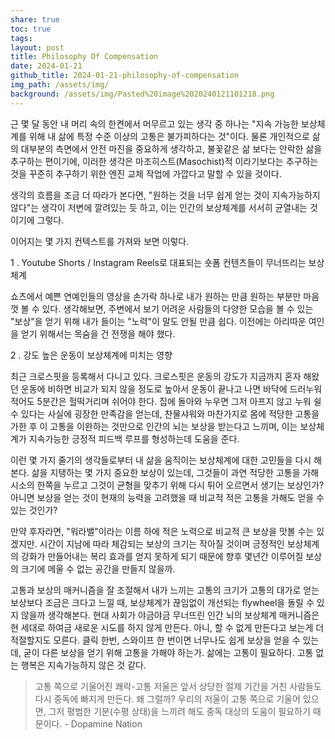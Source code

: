 ```yaml
---
share: true
toc: true
tags: 
layout: post
title: Philosophy Of Compensation
date: 2024-01-21
github_title: 2024-01-21-philosophy-of-compensation
img_path: /assets/img/
background: /assets/img/Pasted%20image%2020240121101218.png
---
```



근 몇 달 동안 내 머리 속의 한켠에서 머무르고 있는 생각 중 하나는 "지속 가능한 보상체계를 위해 내 삶에 특정 수준 이상의 고통은 불가피하다는 것"이다. 물론 개인적으로 삶의 대부분의 측면에서 안전 마진을 중요하게 생각하고, 불꽃같은 삶 보다는 안락한 삶을 추구하는 편이기에, 이러한 생각은 마조히스트(Masochist)적 이라기보다는 추구하는 것을 꾸준히 추구하기 위한 엔진 교체 작업에 가깝다고 말할 수 있을 것이다.

생각의 흐름을 조금 더 따라가 본다면, "원하는 것을 너무 쉽게 얻는 것이 지속가능하지 않다"는 생각이 저변에 깔려있는 듯 하고, 이는 인간의 보상체계를 서서히 균열내는 것이기에 그렇다.

이어지는 몇 가지 컨텍스트를 가져와 보면 이렇다.

1 . Youtube Shorts / Instagram Reels로 대표되는 숏폼 컨텐츠들이 무너뜨리는 보상체계 

쇼츠에서 예쁜 연예인들의 영상을 손가락 하나로 내가 원하는 만큼 원하는 부분만 마음껏 볼 수 있다. 생각해보면, 주변에서 보기 어려운 사람들의 다양한 모습을 볼 수 있는 "보상"을 얻기 위해 내가 들이는 "노력"이 말도 안될 만큼 쉽다. 이전에는 아리따운 여인을 얻기 위해서는 목숨을 건 전쟁을 해야 했다.

2 . 강도 높은 운동이 보상체계에 미치는 영향

최근 크로스핏을 등록해서 다니고 있다. 크로스핏은 운동의 강도가 지금까지 혼자 해왔던 운동에 비하면 비교가 되지 않을 정도로 높아서 운동이 끝나고 나면 바닥에 드러누워 적어도 5분간은 헐떡거리며 쉬어야 한다. 집에 돌아와 누우면 그저 아프지 않고 누워 쉴 수 있다는 사실에 굉장한 만족감을 얻는데, 찬물샤워와 마찬가지로 몸에 적당한 고통을 가한 후 이 고통을 이완하는 것만으로 인간의 뇌는 보상을 받는다고 느끼며, 이는 보상체계가 지속가능한 긍정적 피드백 루프를 형성하는데 도움을 준다.


이런 몇 가지 줄기의 생각들로부터 내 삶을 움직이는 보상체계에 대한 고민들을 다시 해본다. 삶을 지탱하는 몇 가지 중요한 보상이 있는데, 그것들이 과연 적당한 고통을 가해 시소의 한쪽을 누르고 그것이 균형을 맞추기 위해 다시 튀어 오르면서 생기는 보상인가? 아니면 보상을 얻는 것이 현재의 능력을 고려했을 때 비교적 적은 고통을 가해도 얻을 수 있는 것인가? 

만약 후자라면, "워라밸"이라는 이름 하에 적은 노력으로 비교적 큰 보상을 맛볼 수는 있겠지만. 시간이 지남에 따라 체감되는 보상의 크기는 작아질 것이며 긍정적인 보상체계의 강화가 만들어내는 복리 효과를 얻지 못하게 되기 때문에 향후 몇년간 이루어질 보상의 크기에 메울 수 없는 공간을 만들지 않을까.

고통과 보상의 매커니즘을 잘 조절해서 내가 느끼는 고통의 크기가 고통의 대가로 얻는 보상보다 조금은 크다고 느낄 때, 보상체계가 끊임없이 개선되는 flywheel을 돌릴 수 있지 않을까 생각해본다. 현대 사회가 야금야금 무너뜨린 인간 뇌의 보상체계 매커니즘은 현 세대로 하여금 새로운 시도를 하지 않게 만든다. 아니, 할 수 없게 만든다고 보는게 더 적절할지도 모른다. 클릭 한번, 스와이프 한 번이면 너무나도 쉽게 보상을 얻을 수 있는데, 굳이 다른 보상을 얻기 위해 고통을 가해야 하는가. 삶에는 고통이 필요하다. 고통 없는 행복은 지속가능하지 않은 것 같다.


> 고통 쪽으로 기울어진 쾌락-고통 저울은 앞서 상당한 절제 기간을 거친 사람들도 다시 중독에 빠지게 만든다. 왜 그럴까? 우리의 저울이 고통 쪽으로 기울어 있으면, 그저 평범한 기분(수평 상태)을 느끼려 해도 중독 대상의 도움이 필요하기 때문이다. - Dopamine Nation
